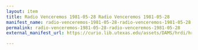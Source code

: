 ```yaml
---
layout: item
title: Radio Venceremos 1981-05-28 Radio Venceremos 1981-05-28
manifest_name: radio-venceremos-1981-05-28-radio-venceremos-1981-05-28
permalink: radio-venceremos-1981-05-28-radio-venceremos-1981-05-28
external_manifest_url: https://curio.lib.utexas.edu/assets/DAMS/hrdi/hrdi_adada736-ddd7-452f-8296-47031b9173fe/manifests/3/hrdi_adada736-ddd7-452f-8296-47031b9173fe.json

---
```

<!-- Add an essay or interpretive material below this line,
using HTML or markdown.  Do not modify this file above this line -->
